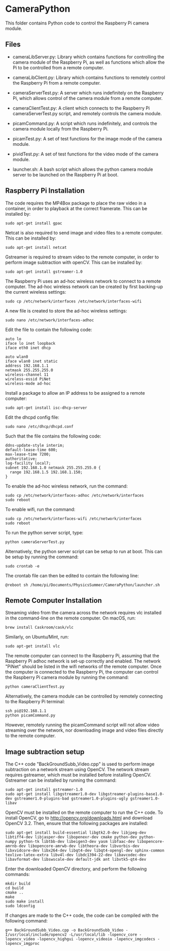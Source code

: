 # CameraPython

This folder contains Python code to control the Raspberry Pi camera module.

## Files

- cameraLibServer.py: Library which contains functions for controlling the camera module of the Raspberry Pi, as well as functions which allow the Pi to be controlled from a remote computer.

- cameraLibClient.py: Library which contains functions to remotely control the Raspberry Pi from a remote computer.

- cameraServerTest.py: A server which runs indefinitely on the Raspberry Pi, which allows control of the camera module from a remote computer.

- cameraClientTest.py: A client which connects to the Raspberry Pi cameraServerTest.py script, and remotely controls the camera module.

- picamCommand.py: A script which runs indefinitely, and controls the camera module locally from the Raspberry Pi.

- picamTest.py: A set of test functions for the image mode of the camera module.

- pividTest.py: A set of test functions for the video mode of the camera module.

- launcher.sh: A bash script which allows the python camera module server to be launched on the Raspberry Pi at boot.

## Raspberry Pi Installation

The code requires the MP4Box package to place the raw video in a container, in order to playback at the correct framerate. This can be installed by:

	sudo apt-get install gpac

Netcat is also required to send image and video files to a remote computer. This can be installed by:

	sudo apt-get install netcat

Gstreamer is required to stream video to the remote computer, in order to perform image subtraction with openCV. This can be installed by:

	sudo apt-get install gstreamer-1.0

The Raspberry Pi uses an ad-hoc wireless network to connect to a remote computer. The ad-hoc wireless network can be created by first backing-up the current wireless settings:

	sudo cp /etc/network/interfaces /etc/network/interfaces-wifi

A new file is created to store the ad-hoc wireless settings:

	sudo nano /etc/network/interfaces-adhoc

Edit the file to contain the following code:

	auto lo
	iface lo inet loopback
	iface eth0 inet dhcp
	
	auto wlan0
	iface wlan0 inet static
	address 192.168.1.1
	netmask 255.255.255.0
	wireless-channel 11
	wireless-essid PiNet
	wireless-mode ad-hoc
	
Install a package to allow an IP address to be assigned to a remote computer:

	sudo apt-get install isc-dhcp-server

Edit the dhcpd config file:

	sudo nano /etc/dhcp/dhcpd.conf

Such that the file contains the following code:

	ddns-update-style interim;
	default-lease-time 600;
	max-lease-time 7200;
	authoritative;
	log-facility local7;
	subnet 192.168.1.0 netmask 255.255.255.0 {
	  range 192.168.1.5 192.168.1.150;
	}

To enable the ad-hoc wireless network, run the command:

	sudo cp /etc/network/interfaces-adhoc /etc/network/interfaces
	sudo reboot

To enable wifi, run the command:

	sudo cp /etc/network/interfaces-wifi /etc/network/interfaces
	sudo reboot

To run the python server script, type:

	python cameraServerTest.py

Alternatively, the python server script can be setup to run at boot. This can be setup by running the command:

	sudo crontab -e

The crontab file can then be edited to contain the following line:

	@reboot sh /home/pi/Documents/PhysicsSummer/CameraPython/launcher.sh

## Remote Computer Installation

Streaming video from the camera across the network requires vlc installed in the command-line on the remote computer. On macOS, run:

	brew install Caskroom/cask/vlc

Similarly, on Ubuntu/Mint, run:

	sudo apt-get install vlc

The remote computer can connect to the Raspberry Pi, assuming that the Raspberry Pi adhoc network is set-up correctly and enabled. 
The network "PiNet" should be listed in the wifi networks of the remote computer. 
Once the computer is connected to the Raspberry Pi, the computer can control the Raspberry Pi camera module by running the command:

	python cameraClientTest.py

Alternatively, the camera module can be controlled by remotely connecting to the Raspberry Pi terminal:

	ssh pi@192.168.1.1
	python picamCommand.py

However, remotely running the picamCommand script will not allow video streaming over the network, nor downloading image and video files directly to the remote computer.

## Image subtraction setup

The C++ code "BackGroundSubb_Video.cpp" is used to perform image subtraction on a network stream using OpenCV.
The network stream requires gstreamer, which must be installed before installing OpenCV.
Gstreamer can be installed by running the command:

	sudo apt-get install gstreamer-1.0
	sudo apt-get install libgstreamer1.0-dev libgstreamer-plugins-base1.0-dev gstreamer1.0-plugins-bad gstreamer1.0-plugins-ugly gstreamer1.0-libav

OpenCV must be installed on the remote computer to run the C++ code.
To install OpenCV, go to http://opencv.org/downloads.html and download OpenCV 3.2.
Then, ensure that the following packages are installed:

	sudo apt-get install build-essential libgtk2.0-dev libjpeg-dev libtiff4-dev libjasper-dev libopenexr-dev cmake python-dev python-numpy python-tk libtbb-dev libeigen3-dev yasm libfaac-dev libopencore-amrnb-dev libopencore-amrwb-dev libtheora-dev libvorbis-dev libxvidcore-dev libx264-dev libqt4-dev libqt4-opengl-dev sphinx-common texlive-latex-extra libv4l-dev libdc1394-22-dev libavcodec-dev libavformat-dev libswscale-dev default-jdk ant libvtk5-qt4-dev

Enter the downloaded OpenCV directory, and perform the following commands:

	mkdir build
	cd build
	cmake ..
	make
	sudo make install
	sudo ldconfig

If changes are made to the C++ code, the code can be compiled with the following command:

	g++ BackGroundSubb_Video.cpp -o BackGroundSubb_Video -I/usr/local/include/opencv2 -L/usr/local/lib -lopencv_core -lopencv_video -lopencv_highgui -lopencv_videoio -lopencv_imgcodecs -lopencv_imgproc


